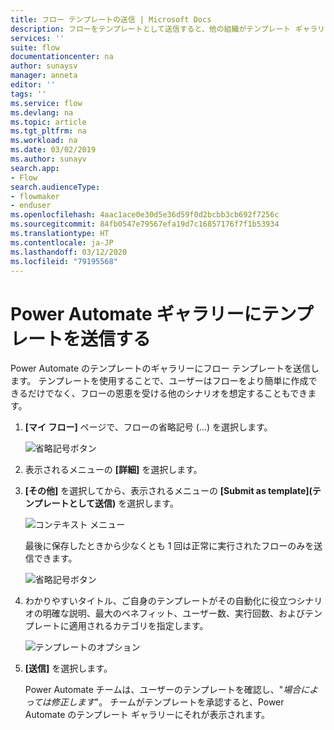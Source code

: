 ```yaml
---
title: フロー テンプレートの送信 | Microsoft Docs
description: フローをテンプレートとして送信すると、他の組織がテンプレート ギャラリー内でそのフローを見つけ、使用することができるようになります。
services: ''
suite: flow
documentationcenter: na
author: sunaysv
manager: anneta
editor: ''
tags: ''
ms.service: flow
ms.devlang: na
ms.topic: article
ms.tgt_pltfrm: na
ms.workload: na
ms.date: 03/02/2019
ms.author: sunayv
search.app:
- Flow
search.audienceType:
- flowmaker
- enduser
ms.openlocfilehash: 4aac1ace0e30d5e36d59f0d2bcbb3cb692f7256c
ms.sourcegitcommit: 84fb0547e79567efa19d7c16857176f7f1b53934
ms.translationtype: HT
ms.contentlocale: ja-JP
ms.lasthandoff: 03/12/2020
ms.locfileid: "79195568"
---
```

# <a name="submit-a-template-to-the-power-automate-gallery"></a>Power Automate ギャラリーにテンプレートを送信する


Power Automate のテンプレートのギャラリーにフロー テンプレートを送信します。 テンプレートを使用することで、ユーザーはフローをより簡単に作成できるだけでなく、フローの恩恵を受ける他のシナリオを想定することもできます。

1. **[マイ フロー]** ページで、フローの省略記号 (...) を選択します。

    ![省略記号ボタン](./media/publish-a-template/ellipsis-button.png)
1. 表示されるメニューの **[詳細]** を選択します。
1. **[その他]** を選択してから、表示されるメニューの **[Submit as template]\(テンプレートとして送信\)** を選択します。

    ![コンテキスト メニュー](./media/publish-a-template/context-menu.png)

   最後に保存したときから少なくとも 1 回は正常に実行されたフローのみを送信できます。

     ![省略記号ボタン](./media/publish-a-template/need-successful-run-warning.png)
1. わかりやすいタイトル、ご自身のテンプレートがその自動化に役立つシナリオの明確な説明、最大のベネフィット、ユーザー数、実行回数、およびテンプレートに適用されるカテゴリを指定します。

    ![テンプレートのオプション](./media/publish-a-template/template-options.png)
1. **[送信]** を選択します。

     Power Automate チームは、ユーザーのテンプレートを確認し、"*場合によっては修正します*"。 チームがテンプレートを承認すると、Power Automate のテンプレート ギャラリーにそれが表示されます。
